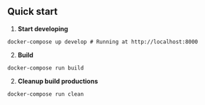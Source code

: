 ## Quick start

1.  **Start developing**
```shell
docker-compose up develop # Running at http://localhost:8000
```

2.  **Build**
```shell
docker-compose run build
```

2.  **Cleanup build productions**
```shell
docker-compose run clean
```


